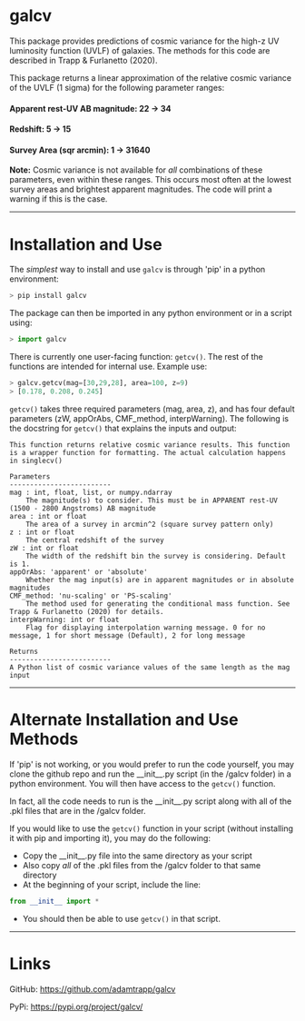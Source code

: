 # galcv

This package provides predictions of cosmic variance for the high-z UV luminosity function (UVLF) of galaxies. The methods for this code are described in Trapp & Furlanetto (2020).

This package returns a linear approximation of the relative cosmic variance of the UVLF (1 sigma) for the following parameter ranges:

#### Apparent rest-UV AB magnitude: 22 -> 34

#### Redshift: 5 -> 15

#### Survey Area \(sqr arcmin\): 1 -> 31640

**Note:** Cosmic variance is not available for *all* combinations of these parameters, even within these ranges. This occurs most often at the lowest survey areas and brightest apparent magnitudes. The code will print a warning if this is the case.

---
# Installation and Use

The *simplest* way to install and use `galcv` is through 'pip' in a python environment:
```python
> pip install galcv
```

The package can then be imported in any python environment or in a script using:
```python
> import galcv
```

There is currently one user-facing function: `getcv()`. The rest of the functions are intended for internal use. Example use:
```python
> galcv.getcv(mag=[30,29,28], area=100, z=9)
> [0.178, 0.208, 0.245]
```

`getcv()` takes three required parameters (mag, area, z), and has four default parameters (zW, appOrAbs, CMF_method, interpWarning). The following is the docstring for `getcv()` that explains the inputs and output:

```
This function returns relative cosmic variance results. This function is a wrapper function for formatting. The actual calculation happens in singlecv()

Parameters
-------------------------
mag : int, float, list, or numpy.ndarray
    The magnitude(s) to consider. This must be in APPARENT rest-UV (1500 - 2800 Angstroms) AB magnitude
area : int or float
    The area of a survey in arcmin^2 (square survey pattern only)
z : int or float
    The central redshift of the survey
zW : int or float
    The width of the redshift bin the survey is considering. Default is 1.
appOrAbs: 'apparent' or 'absolute'
    Whether the mag input(s) are in apparent magnitudes or in absolute magnitudes
CMF_method: 'nu-scaling' or 'PS-scaling'
    The method used for generating the conditional mass function. See Trapp & Furlanetto (2020) for details.
interpWarning: int or float
    Flag for displaying interpolation warning message. 0 for no message, 1 for short message (Default), 2 for long message

Returns
-------------------------
A Python list of cosmic variance values of the same length as the mag input
```

---
# Alternate Installation and Use Methods

If 'pip' is not working, or you would prefer to run the code yourself, you may clone the github repo and run the \_\_init\_\_.py script (in the /galcv folder) in a python environment. You will then have access to the `getcv()` function.

In fact, all the code needs to run is the \_\_init\_\_.py script along with all of the .pkl files that are in the /galcv folder.

If you would like to use the `getcv()` function in your script (without installing it with pip and importing it), you may do the following:
- Copy the \_\_init\_\_.py file into the same directory as your script
- Also copy *all* of the .pkl files from the /galcv folder to that same directory
- At the beginning of your script, include the line:
```python
from __init__ import *
```
- You should then be able to use `getcv()` in that script.

---
# Links

GitHub: https://github.com/adamtrapp/galcv

PyPi: https://pypi.org/project/galcv/

